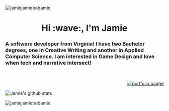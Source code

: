 <p align="left"> <img src="https://komarev.com/ghpvc/?username=jamiejamiebobamie&label=Profile%20views&color=0e75b6&style=flat" alt="jamiejamiebobamie" /> </p>

<h1 align="center">Hi :wave:, I'm Jamie</h1>
<h3 align="left">A software developer from Virginia! I have two Bachelor degrees, one in Creative Writing and another in Applied Computer Science. I am interested in Game Design and love when tech and narrative intersect!</h3>
<br>
<div  align="right">
  
[![portfolio badge](https://img.shields.io/badge/View_My_Portfolio-30302f?style=flat&color=0e75b6&)](https://www.makeschool.com/portfolio/Jamie-McCrory)
  
  </div>

![Jamie's github stats](https://github-readme-stats.vercel.app/api?username=jamiejamiebobamie&hide=stars&theme=tokyonight&count_private=true)

<p><img align="center" src="https://github-readme-streak-stats.herokuapp.com/?user=jamiejamiebobamie&" alt="jamiejamiebobamie" /></p>
